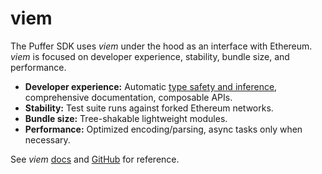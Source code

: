 # viem

The Puffer SDK uses *viem* under the hood as an interface with Ethereum. *viem* is focused on developer experience, stability, bundle size, and performance.

- **Developer experience:** Automatic [type safety and inference](https://viem.sh/docs/typescript), comprehensive documentation, composable APIs.
- **Stability:** Test suite runs against forked Ethereum networks.
- **Bundle size:** Tree-shakable lightweight modules.
- **Performance:** Optimized encoding/parsing, async tasks only when necessary.

See *viem* [docs](https://viem.sh/) and [GitHub](https://github.com/wevm/viem) for reference.
